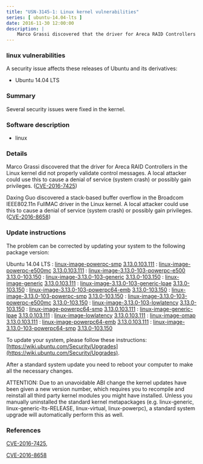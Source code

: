 ```yaml
---
title: "USN-3145-1: Linux kernel vulnerabilities"
series: [ ubuntu-14.04-lts ]
date: 2016-11-30 12:00:00
description: |
    Marco Grassi discovered that the driver for Areca RAID Controllers in the Linux kernel did not properly validate control messages. A local attacker could use this to cause a denial of service (system crash) or possibly gain privileges. ([CVE-2016-7425](http://people.ubuntu.com/~ubuntu-security/cve/CVE-2016-7425))
--- 
```

 
### linux vulnerabilities

A security issue affects these releases of Ubuntu and its derivatives:

* Ubuntu 14.04 LTS

### Summary

Several security issues were fixed in the kernel. 

### Software description

* linux 

### Details

Marco Grassi discovered that the driver for Areca RAID Controllers in the Linux kernel did not properly validate control messages. A local attacker could use this to cause a denial of service (system crash) or possibly gain privileges. ([CVE-2016-7425](http://people.ubuntu.com/~ubuntu-security/cve/CVE-2016-7425))

Daxing Guo discovered a stack-based buffer overflow in the Broadcom IEEE802.11n FullMAC driver in the Linux kernel. A local attacker could use this to cause a denial of service (system crash) or possibly gain privileges. ([CVE-2016-8658](http://people.ubuntu.com/~ubuntu-security/cve/CVE-2016-8658)) 

### Update instructions

The problem can be corrected by updating your system to the following package version:

Ubuntu 14.04 LTS
 : [linux-image-powerpc-smp](https://launchpad.net/ubuntu/+source/linux) <span> [3.13.0.103.111](https://launchpad.net/ubuntu/+source/linux/3.13.0-103.150) </span> 
 : [linux-image-powerpc-e500mc](https://launchpad.net/ubuntu/+source/linux) <span> [3.13.0.103.111](https://launchpad.net/ubuntu/+source/linux/3.13.0-103.150) </span> 
 : [linux-image-3.13.0-103-powerpc-e500](https://launchpad.net/ubuntu/+source/linux) <span> [3.13.0-103.150](https://launchpad.net/ubuntu/+source/linux/3.13.0-103.150) </span> 
 : [linux-image-3.13.0-103-generic](https://launchpad.net/ubuntu/+source/linux) <span> [3.13.0-103.150](https://launchpad.net/ubuntu/+source/linux/3.13.0-103.150) </span> 
 : [linux-image-generic](https://launchpad.net/ubuntu/+source/linux) <span> [3.13.0.103.111](https://launchpad.net/ubuntu/+source/linux/3.13.0-103.150) </span> 
 : [linux-image-3.13.0-103-generic-lpae](https://launchpad.net/ubuntu/+source/linux) <span> [3.13.0-103.150](https://launchpad.net/ubuntu/+source/linux/3.13.0-103.150) </span> 
 : [linux-image-3.13.0-103-powerpc64-emb](https://launchpad.net/ubuntu/+source/linux) <span> [3.13.0-103.150](https://launchpad.net/ubuntu/+source/linux/3.13.0-103.150) </span> 
 : [linux-image-3.13.0-103-powerpc-smp](https://launchpad.net/ubuntu/+source/linux) <span> [3.13.0-103.150](https://launchpad.net/ubuntu/+source/linux/3.13.0-103.150) </span> 
 : [linux-image-3.13.0-103-powerpc-e500mc](https://launchpad.net/ubuntu/+source/linux) <span> [3.13.0-103.150](https://launchpad.net/ubuntu/+source/linux/3.13.0-103.150) </span> 
 : [linux-image-3.13.0-103-lowlatency](https://launchpad.net/ubuntu/+source/linux) <span> [3.13.0-103.150](https://launchpad.net/ubuntu/+source/linux/3.13.0-103.150) </span> 
 : [linux-image-powerpc64-smp](https://launchpad.net/ubuntu/+source/linux) <span> [3.13.0.103.111](https://launchpad.net/ubuntu/+source/linux/3.13.0-103.150) </span> 
 : [linux-image-generic-lpae](https://launchpad.net/ubuntu/+source/linux) <span> [3.13.0.103.111](https://launchpad.net/ubuntu/+source/linux/3.13.0-103.150) </span> 
 : [linux-image-lowlatency](https://launchpad.net/ubuntu/+source/linux) <span> [3.13.0.103.111](https://launchpad.net/ubuntu/+source/linux/3.13.0-103.150) </span> 
 : [linux-image-omap](https://launchpad.net/ubuntu/+source/linux) <span> [3.13.0.103.111](https://launchpad.net/ubuntu/+source/linux/3.13.0-103.150) </span> 
 : [linux-image-powerpc64-emb](https://launchpad.net/ubuntu/+source/linux) <span> [3.13.0.103.111](https://launchpad.net/ubuntu/+source/linux/3.13.0-103.150) </span> 
 : [linux-image-3.13.0-103-powerpc64-smp](https://launchpad.net/ubuntu/+source/linux) <span> [3.13.0-103.150](https://launchpad.net/ubuntu/+source/linux/3.13.0-103.150) </span> 

To update your system, please follow these instructions: [https://wiki.ubuntu.com/Security/Upgrades](https://wiki.ubuntu.com/Security/Upgrades).

After a standard system update you need to reboot your computer to make all the necessary changes.

ATTENTION: Due to an unavoidable ABI change the kernel updates have been given a new version number, which requires you to recompile and reinstall all third party kernel modules you might have installed. Unless you manually uninstalled the standard kernel metapackages (e.g. linux-generic, linux-generic-lts-RELEASE, linux-virtual, linux-powerpc), a standard system upgrade will automatically perform this as well. 

### References

 [CVE-2016-7425](http://people.ubuntu.com/~ubuntu-security/cve/CVE-2016-7425), 

 [CVE-2016-8658](http://people.ubuntu.com/~ubuntu-security/cve/CVE-2016-8658)
 
